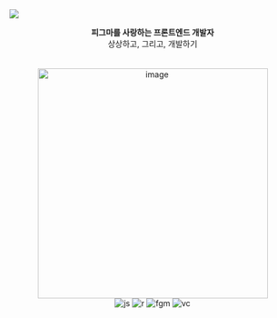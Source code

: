 <img src="https://capsule-render.vercel.app/api?type=venom&color=10:ffffff,100:FFE500&height=200&section=header&text=I%20AM%20MONICX.&&fontColor=000000&stroke=FFE500&fontSize=60&strokeWidth=1&" />

<div align=center>
  
**피그마를 사랑하는 프론트엔드 개발자**<br>
상상하고, 그리고, 개발하기<br><br><br>
<img width="405" alt="image" src= "https://github.com/Monixc/Monixc/assets/100592495/64f758c7-e7f4-438d-b83f-b477acaab29f"/>
<br>
![js](https://img.shields.io/badge/JavaScript-F7DF1E?style=for-the-badge&logo=JavaScript&logoColor=white)
![r](https://img.shields.io/badge/React-20232A?style=for-the-badge&logo=react&logoColor=61DAFB)
![fgm](https://img.shields.io/badge/Figma-F24E1E?style=for-the-badge&logo=figma&logoColor=white)
![vc](https://img.shields.io/badge/Vercel-000000?style=for-the-badge&logo=vercel&logoColor=white)
<br><br><br><br>
<!-- ![Top Langs](https://github-readme-stats.vercel.app/api/top-langs/?username=anuraghazra&layout=compact) -->
</div>
